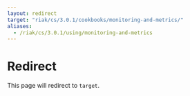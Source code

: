 ```yaml
---
layout: redirect
target: "riak/cs/3.0.1/cookbooks/monitoring-and-metrics/"
aliases:
  - /riak/cs/3.0.1/using/monitoring-and-metrics
---
```


# Redirect

This page will redirect to `target`.
